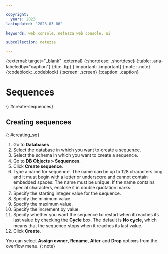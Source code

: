 ```yaml
---

copyright:
  years: 2023
lastupdated: "2023-03-06"

keywords: web console, netezza web console, ui

subcollection: netezza

---
```


{:external: target="_blank" .external}
{:shortdesc: .shortdesc}
{:table: .aria-labeledby="caption"}
{:tip: .tip}
{:important: .important}
{:note: .note}
{:codeblock: .codeblock}
{:screen: .screen}
{:caption: .caption}

# Sequences
{: #create-sequences}

## Creating sequences
{: #creating_sq}

1. Go to **Databases**
1. Select the database in which you want to create a sequence.
1. Select the schema in which you want to create a sequence.
1. Go to **DB Objects > Sequences**.
1. Click **Create sequence**.
1. Type a name for sequence.
   The name can be up to 128 characters long and it must begin with a letter or underscore and cannot contain embedded spaces. The name must be unique.
   If the name contains special characters, enclose it in double quotation marks.
1. Specify the starting integer value for the sequence.
1. Specify the minimum value.
1. Specify the maximum value.
1. Specify the increment by value.
1. Specify whether you want the sequence to restart when it reaches its last value by checking the **Cycle** box.
   The default is **No cycle**, which means that the sequence stops when it reaches its last value.
1. Click **Create**.

You can select **Assign owner**, **Rename**, **Alter** and **Drop** options from the overflow menu.
{: note}
